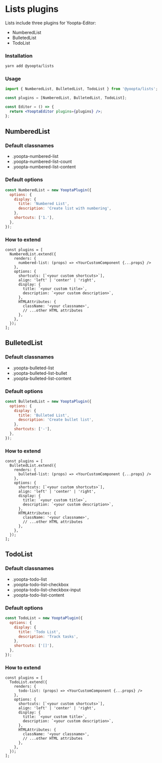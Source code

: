 # Lists plugins

Lists include three plugins for Yoopta-Editor:

- NumberedList
- BulletedList
- TodoList

### Installation

```bash
yarn add @yoopta/lists
```

### Usage

```jsx
import { NumberedList, BulletedList, TodoList } from '@yoopta/lists';

const plugins = [NumberedList, BulletedList, TodoList];

const Editor = () => {
  return <YooptaEditor plugins={plugins} />;
};
```

## NumberedList

### Default classnames

- .yoopta-numbered-list
- .yoopta-numbered-list-count
- .yoopta-numbered-list-content

### Default options

```js
const NumberedList = new YooptaPlugin({
  options: {
    display: {
      title: 'Numbered List',
      description: 'Create list with numbering',
    },
    shortcuts: ['1.'],
  },
});
```

### How to extend

```tsx
const plugins = [
  NumberedList.extend({
    renders: {
      numbered-list: (props) => <YourCustomComponent {...props} />
    },
    options: {
      shortcuts: [`<your custom shortcuts>`],
      align: 'left' | 'center' | 'right',
      display: {
        title: `<your custom title>`,
        description: `<your custom description>`,
      },
      HTMLAttributes: {
        className: '<your classname>',
        // ...other HTML attributes
      },
    },
  });
];
```

## BulletedList

### Default classnames

- .yoopta-bulleted-list
- .yoopta-bulleted-list-bullet
- .yoopta-bulleted-list-content

### Default options

```js
const BulletedList = new YooptaPlugin({
  options: {
    display: {
      title: 'Bulleted List',
      description: 'Create bullet list',
    },
    shortcuts: ['-'],
  },
});
```

### How to extend

```tsx
const plugins = [
  BulletedList.extend({
    renders: {
      bulleted-list: (props) => <YourCustomComponent {...props} />
    },
    options: {
      shortcuts: [`<your custom shortcuts>`],
      align: 'left' | 'center' | 'right',
      display: {
        title: `<your custom title>`,
        description: `<your custom description>`,
      },
      HTMLAttributes: {
        className: '<your classname>',
        // ...other HTML attributes
      },
    },
  });
];
```

## TodoList

### Default classnames

- .yoopta-todo-list
- .yoopta-todo-list-checkbox
- .yoopta-todo-list-checkbox-input
- .yoopta-todo-list-content

### Default options

```js
const TodoList = new YooptaPlugin({
  options: {
    display: {
      title: 'Todo List',
      description: 'Track tasks',
    },
    shortcuts: ['[]'],
  },
});
```

### How to extend

```tsx
const plugins = [
  TodoList.extend({
    renders: {
      todo-list: (props) => <YourCustomComponent {...props} />
    },
    options: {
      shortcuts: [`<your custom shortcuts>`],
      align: 'left' | 'center' | 'right',
      display: {
        title: `<your custom title>`,
        description: `<your custom description>`,
      },
      HTMLAttributes: {
        className: '<your classname>',
        // ...other HTML attributes
      },
    },
  });
];
```
